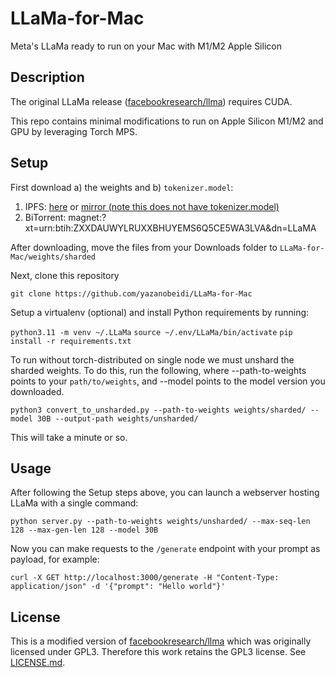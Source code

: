 # LLaMa-for-Mac
Meta's LLaMa ready to run on your Mac with M1/M2 Apple Silicon

## Description

The original LLaMa release ([facebookresearch/llma](https://github.com/facebookresearch/llama)) requires CUDA. 

This repo contains minimal modifications to run on Apple Silicon M1/M2 and GPU by leveraging Torch MPS.

## Setup

First download a) the weights and b) `tokenizer.model`:

1. IPFS: [here](https://ipfs.io/ipfs/Qmb9y5GCkTG7ZzbBWMu2BXwMkzyCKcUjtEKPpgdZ7GEFKm/30B/) or [mirror (note this does not have tokenizer.model)](ipfs://QmSD8cxm4zvvnD35KKFu8D9VjXAavNoGWemPW1pQ3AF9ZZ)
2. BiTorrent: magnet:?xt=urn:btih:ZXXDAUWYLRUXXBHUYEMS6Q5CE5WA3LVA&dn=LLaMA

After downloading, move the files from your Downloads folder to `LLaMa-for-Mac/weights/sharded`

Next, clone this repository

`git clone https://github.com/yazanobeidi/LLaMa-for-Mac`

Setup a virtualenv (optional) and install Python requirements by running:

`python3.11 -m venv ~/.LLaMa`
`source ~/.env/LLaMa/bin/activate`
`pip install -r requirements.txt`

To run without torch-distributed on single node we must unshard the sharded weights. To do this, run the following, where --path-to-weights points to your `path/to/weights`, and --model points to the model version you downloaded.

`python3 convert_to_unsharded.py --path-to-weights weights/sharded/ --model 30B --output-path weights/unsharded/`

This will take a minute or so.

## Usage

After following the Setup steps above, you can launch a webserver hosting LLaMa with a single command:

`python server.py --path-to-weights weights/unsharded/ --max-seq-len 128 --max-gen-len 128 --model 30B`

Now you can make requests to the `/generate` endpoint with your prompt as payload, for example:

`curl -X GET http://localhost:3000/generate -H "Content-Type: application/json" -d '{"prompt": "Hello world"}'`

## License

This is a modified version of [facebookresearch/llma](https://github.com/facebookresearch/llama) which was originally licensed under GPL3. Therefore this work retains the GPL3 license. See [LICENSE.md](License.md).